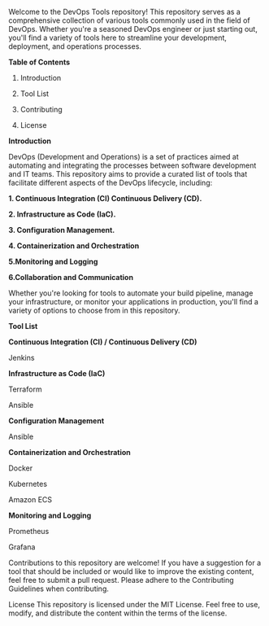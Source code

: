Welcome to the DevOps Tools repository! This repository serves as a comprehensive collection of various tools commonly used in the field of DevOps. Whether you're a seasoned DevOps engineer or just starting out, you'll find a variety of tools here to streamline your development, deployment, and operations processes.

**Table of Contents**

1. Introduction

2. Tool List

3. Contributing

4. License

**Introduction**

DevOps (Development and Operations) is a set of practices aimed at automating and integrating the processes between software development and IT teams. This repository aims to provide a curated list of tools that facilitate different aspects of the DevOps lifecycle, including:

**1. Continuous Integration (CI)
Continuous Delivery (CD).**

**2. Infrastructure as Code (IaC).**

**3. Configuration Management.**

**4. Containerization and Orchestration**

**5.Monitoring and Logging**

**6.Collaboration and Communication**

Whether you're looking for tools to automate your build pipeline, manage your infrastructure, or monitor your applications in production, you'll find a variety of options to choose from in this repository.

**Tool List**

**Continuous Integration (CI) / Continuous Delivery (CD)**

Jenkins

**Infrastructure as Code (IaC)**

Terraform

Ansible


**Configuration Management**

Ansible

**Containerization and Orchestration**

Docker

Kubernetes

Amazon ECS

**Monitoring and Logging**

Prometheus

Grafana

Contributions to this repository are welcome! If you have a suggestion for a tool that should be included or would like to improve the existing content, feel free to submit a pull request. Please adhere to the Contributing Guidelines when contributing.

License
This repository is licensed under the MIT License. Feel free to use, modify, and distribute the content within the terms of the license.

